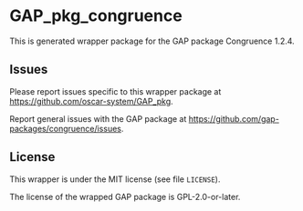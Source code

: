 # GAP_pkg_congruence

This is generated wrapper package for the GAP package Congruence 1.2.4.

## Issues

Please report issues specific to this wrapper package at <https://github.com/oscar-system/GAP_pkg>.

Report general issues with the GAP package at <https://github.com/gap-packages/congruence/issues>.

## License

This wrapper is under the MIT license (see file `LICENSE`).

The license of the wrapped GAP package is GPL-2.0-or-later.
